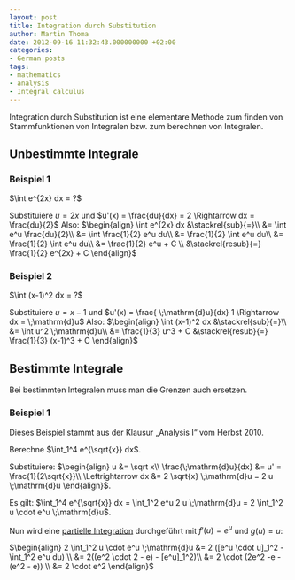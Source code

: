 ```yaml
---
layout: post
title: Integration durch Substitution
author: Martin Thoma
date: 2012-09-16 11:32:43.000000000 +02:00
categories:
- German posts
tags:
- mathematics
- analysis
- Integral calculus
---
```

Integration durch Substitution ist eine elementare Methode zum finden von Stammfunktionen von Integralen bzw. zum berechnen von Integralen.

<h2>Unbestimmte Integrale</h2>
<h3>Beispiel 1</h3>
$\int e^{2x} dx = ?$

Substituiere $u = 2x$ und $u'(x) = \frac{du}{dx} = 2 \Rightarrow dx = \frac{du}{2}$
Also:
$\begin{align}
\int e^{2x} dx &\stackrel{sub}{=}\\
&= \int e^u \frac{du}{2}\\
&= \int \frac{1}{2} e^u du\\
&= \frac{1}{2} \int e^u du\\
&= \frac{1}{2} \int e^u du\\
&= \frac{1}{2} e^u + C \\
&\stackrel{resub}{=} \frac{1}{2} e^{2x} + C 
\end{align}$

<h3>Beispiel 2</h3>
$\int (x-1)^2 dx = ?$

Substituiere $u = x-1$ und $u'(x) = \frac{ \;\mathrm{d}u}{dx} 1 \Rightarrow dx =  \;\mathrm{d}u$
Also:
$\begin{align}
\int (x-1)^2 dx &\stackrel{sub}{=}\\
&= \int u^2 \;\mathrm{d}u\\
&= \frac{1}{3} u^3 + C
&\stackrel{resub}{=} \frac{1}{3} (x-1)^3 + C
\end{align}$

<h2>Bestimmte Integrale</h2>
Bei bestimmten Integralen muss man die Grenzen auch ersetzen.

<h3>Beispiel 1</h3>
Dieses Beispiel stammt aus der Klausur &bdquo;Analysis I&ldquo; vom Herbst 2010.

Berechne $\int_1^4 e^{\sqrt{x}} dx$.

Substituiere:
$\begin{align}
u  &= \sqrt x\\
\frac{\;\mathrm{d}u}{dx} &= u' = \frac{1}{2\sqrt{x}}\\
\Leftrightarrow dx &= 2 \sqrt{x} \;\mathrm{d}u = 2 u \;\mathrm{d}u
\end{align}$.

Es gilt:
$\int_1^4 e^{\sqrt{x}} dx = \int_1^2 e^u 2 u \;\mathrm{d}u = 2 \int_1^2 u \cdot e^u \;\mathrm{d}u$.

Nun wird eine <a href="../partielle-integration/" title="Partielle Integration">partielle Integration</a> durchgef&uuml;hrt mit $f'(u)=e^u$ und $g(u)=u$:

$\begin{align}
2 \int_1^2 u \cdot e^u \;\mathrm{d}u &= 2 ([e^u \cdot u]_1^2 - \int_1^2 e^u du) \\
&= 2((e^2 \cdot 2 - e) - [e^u]_1^2)\\ 
&= 2 \cdot (2e^2 -e - (e^2 - e)) \\
&= 2 \cdot e^2
\end{align}$
